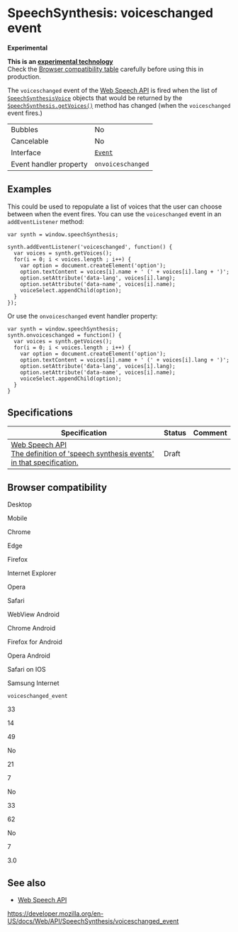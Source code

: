 SpeechSynthesis: voiceschanged event
====================================

**Experimental**

**This is an [experimental technology](https://developer.mozilla.org/en-US/docs/MDN/Guidelines/Conventions_definitions#experimental)**  
Check the [Browser compatibility table](#browser_compatibility) carefully before using this in production.

The `voiceschanged` event of the [Web Speech API](../web_speech_api) is fired when the list of [`SpeechSynthesisVoice`](../speechsynthesisvoice) objects that would be returned by the [`SpeechSynthesis.getVoices()`](getvoices) method has changed (when the `voiceschanged` event fires.)

<table><tbody><tr class="odd"><td>Bubbles</td><td>No</td></tr><tr class="even"><td>Cancelable</td><td>No</td></tr><tr class="odd"><td>Interface</td><td><a href="../event"><code>Event</code></a></td></tr><tr class="even"><td>Event handler property</td><td><code>onvoiceschanged</code></td></tr></tbody></table>

Examples
--------

This could be used to repopulate a list of voices that the user can choose between when the event fires. You can use the `voiceschanged` event in an `addEventListener` method:

    var synth = window.speechSynthesis;

    synth.addEventListener('voiceschanged', function() {
      var voices = synth.getVoices();
      for(i = 0; i < voices.length ; i++) {
        var option = document.createElement('option');
        option.textContent = voices[i].name + ' (' + voices[i].lang + ')';
        option.setAttribute('data-lang', voices[i].lang);
        option.setAttribute('data-name', voices[i].name);
        voiceSelect.appendChild(option);
      }
    });

Or use the `onvoiceschanged` event handler property:

    var synth = window.speechSynthesis;
    synth.onvoiceschanged = function() {
      var voices = synth.getVoices();
      for(i = 0; i < voices.length ; i++) {
        var option = document.createElement('option');
        option.textContent = voices[i].name + ' (' + voices[i].lang + ')';
        option.setAttribute('data-lang', voices[i].lang);
        option.setAttribute('data-name', voices[i].name);
        voiceSelect.appendChild(option);
      }
    }

Specifications
--------------

<table><thead><tr class="header"><th>Specification</th><th>Status</th><th>Comment</th></tr></thead><tbody><tr class="odd"><td><a href="https://wicg.github.io/speech-api/#tts-events">Web Speech API<br />
<span class="small">The definition of 'speech synthesis events' in that specification.</span></a></td><td><span class="spec-draft">Draft</span></td><td></td></tr></tbody></table>

Browser compatibility
---------------------

Desktop

Mobile

Chrome

Edge

Firefox

Internet Explorer

Opera

Safari

WebView Android

Chrome Android

Firefox for Android

Opera Android

Safari on IOS

Samsung Internet

`voiceschanged_event`

33

14

49

No

21

7

No

33

62

No

7

3.0

See also
--------

-   [Web Speech API](../web_speech_api)

<a href="https://developer.mozilla.org/en-US/docs/Web/API/SpeechSynthesis/voiceschanged_event" class="_attribution-link">https://developer.mozilla.org/en-US/docs/Web/API/SpeechSynthesis/voiceschanged_event</a>
